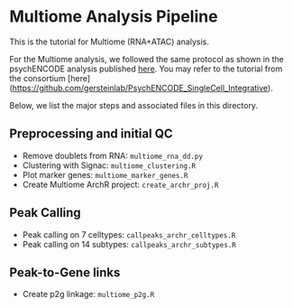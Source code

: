 # Multiome Analysis Pipeline

This is the tutorial for Multiome (RNA+ATAC) analysis.

For the Multiome analysis, we followed the same protocol as shown in the psychENCODE analysis published [here](https://www.science.org/doi/10.1126/science.adi5199). You may refer to the tutorial from the consortium [here] (https://github.com/gersteinlab/PsychENCODE_SingleCell_Integrative).

Below, we list the major steps and associated files in this directory. 

## Preprocessing and initial QC
- Remove doublets from RNA: `multiome_rna_dd.py`
- Clustering with Signac: `multiome_clustering.R`
- Plot marker genes: `multiome_marker_genes.R`
- Create Multiome ArchR project: `create_archr_proj.R`

## Peak Calling 
- Peak calling on 7 celltypes: `callpeaks_archr_celltypes.R`
- Peak calling on 14 subtypes: `callpeaks_archr_subtypes.R`

## Peak-to-Gene links
- Create p2g linkage: `multiome_p2g.R`

